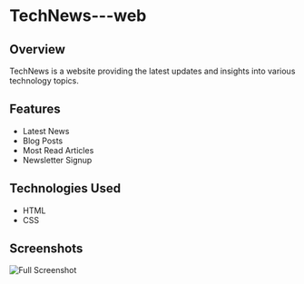 # TechNews---web

## Overview

TechNews is a website providing the latest updates and insights into various technology topics.

## Features

- Latest News
- Blog Posts
- Most Read Articles
- Newsletter Signup

## Technologies Used

- HTML
- CSS

## Screenshots

![Full Screenshot](screenshot/screenshot.png)

